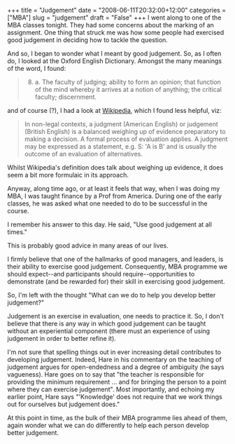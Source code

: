 +++
title = "Judgement"
date = "2008-06-11T20:32:00+12:00"
categories = ["MBA"]
slug = "judgement"
draft = "False"
+++
I went along to one of the MBA classes tonight. They had some concerns
about the marking of an assignment. One thing that struck me was how
some people had exercised good judgement in deciding how to tackle
the question.

And so, I began to wonder what I meant by good judgement. So, as I
often do, I looked at the Oxford English Dictionary. Amongst the many
meanings of the word, I found:

> 8. a. The faculty of judging; ability to form an opinion; that
> function of the mind whereby it arrives at a notion of anything; the
> critical faculty; discernment.

and of course (?), I had a look at
[Wikipedia](https://en.wikipedia.org/wiki/Judgment), which I found less
helpful, viz:

> In non-legal contexts, a judgment (American English) or judgement
> (British English) is a balanced weighing up of evidence
> preparatory to making a decision. A formal process of
> evaluation applies. A judgment may be expressed as a statement,
> e.g. S: 'A is B' and is usually the
> outcome of an evaluation of alternatives.

Whilst Wikipedia's definition does talk about weighing up evidence,
it does seem a bit more formulaic in its approach.

Anyway, along time ago, or at least it feels that way, when I was doing
my MBA, I was taught finance by a Prof from America. During one of 
the early classes, he was asked what one needed to do to be successful 
in the course.

I remember his answer to this day. He said, "Use good judgement at all
times."

This is probably good advice in many areas of our lives.

I firmly believe that one of the hallmarks of good managers, and
leaders, is their ability to exercise good judgement.  Consequently,
MBA programme
we should expect--and participants should require--opportunities to
demonstrate (and be rewarded for) their skill in exercising good
judgement.

So, I'm left with the thought "What can we do to help you develop
better judgement?"

Judgement is an exercise in evaluation, one needs to practice it.
So, I don't believe that there is any way in which good judgement can
be taught without an experiential component (there must an
experience of using judgement in order to better refine it).

I'm not sure that spelling things out in ever increasing detail
contributes to developing judgement. Indeed, Hare in his
commentary on the teaching of judgement argues for open-endedness
and a degree of ambiguity (he says vagueness). Hare goes on to say
that "the teacher is responsible for providing the minimum
requirement ... and for bringing the person to a point where they can
exercise judgement". Most importantly, and echoing my earlier point,
Hare says "'Knowledge' does not require that we work things out for
ourselves but judgement does."

At this point in time, as the bulk of their MBA programme lies ahead 
of them, again wonder what we can do differently to help each person 
develop better judgement.

